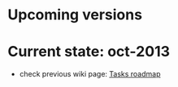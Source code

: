 # Upcoming versions

# Current state: oct-2013
- check previous wiki page: [Tasks roadmap](Tasks-roadmap.md)
